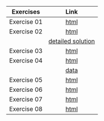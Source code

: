 Exercises        | Link
:-----:          | :--------:
Exercise 01      | [html](../exercise_pluto_01)
Exercise 02      | [html](../exercise_pluto_02)
                 | [detailed solution](../assets/spreadsheets/exercise_02_Sol.xlsx)
Exercise 03      | [html](../notebooks/Exercises/exercise_03_wSol.html)
Exercise 04      | [html](../notebooks/Exercises/exercise_04_wSol.html)
                 | [data](../assets/spreadsheets/exercise_04b_noSol.xlsx) 
Exercise 05      | [html](../notebooks/Exercises/exercise_05_wSol.html)
Exercise 06      | [html](../notebooks/Exercises/exercise_06_wSol.html)
Exercise 07      | [html](../notebooks/Exercises/exercise_07_wSol.html)
Exercise 08      | [html](../notebooks/Exercises/exercise_08_wSol.html)

